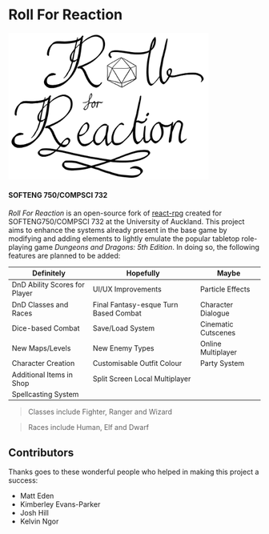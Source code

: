 # Roll For Reaction

<img src="https://github.com/Matteas-Eden/roll-for-reaction/blob/master/public/logo.png" width="400">

#### SOFTENG 750/COMPSCI 732

*Roll For Reaction* is an open-source fork of [react-rpg](https://github.com/ASteinheiser/react-rpg.com) created for SOFTENG750/COMPSCI 732 at the University of Auckland. This project aims to enhance the systems already present in the base game by modifying and adding elements to lightly emulate the popular tabletop role-playing game *Dungeons and Dragons: 5th Edition*. In doing so, the following features are planned to be added:

| Definitely                      | Hopefully                             | Maybe               |
| ------------------------------- | ------------------------------------- | ------------------- |
| DnD Ability Scores for Player   | UI/UX Improvements                    | Particle Effects    |
| DnD Classes and Races           | Final Fantasy-esque Turn Based Combat | Character Dialogue  |
| Dice-based Combat               | Save/Load System                      | Cinematic Cutscenes |
| New Maps/Levels                 | New Enemy Types                       | Online Multiplayer  |
| Character Creation              | Customisable Outfit Colour            | Party System        |
| Additional Items in Shop        | Split Screen Local Multiplayer        |                     |
| Spellcasting System             |                                       |                     |

> Classes include Fighter, Ranger and Wizard

> Races include Human, Elf and Dwarf

## Contributors

Thanks goes to these wonderful people who helped in making this project a success: 
- Matt Eden
- Kimberley Evans-Parker
- Josh Hill
- Kelvin Ngor

